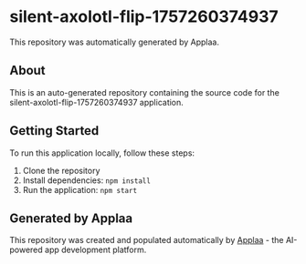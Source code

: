 # silent-axolotl-flip-1757260374937

This repository was automatically generated by Applaa.

## About

This is an auto-generated repository containing the source code for the silent-axolotl-flip-1757260374937 application.

## Getting Started

To run this application locally, follow these steps:

1. Clone the repository
2. Install dependencies: `npm install`
3. Run the application: `npm start`

## Generated by Applaa

This repository was created and populated automatically by [Applaa](https://applaa.com) - the AI-powered app development platform.
